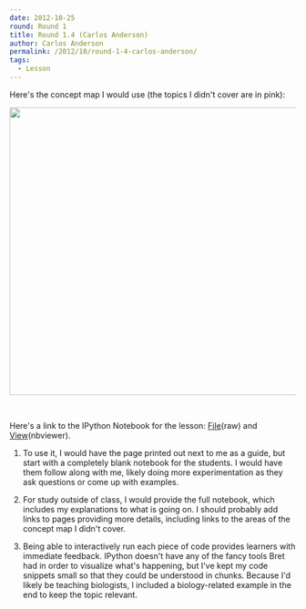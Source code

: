 ```yaml
---
date: 2012-10-25
round: Round 1
title: Round 1.4 (Carlos Anderson)
author: Carlos Anderson
permalink: /2012/10/round-1-4-carlos-anderson/
tags:
  - Lesson
---
```

Here's the concept map I would use (the topics I didn't cover are in pink):

[<img class="alignnone size-full wp-image-757" title="concept_map" src="http://files.software-carpentry.org/training-course/2012/10/concept_map2.png" alt="" width="700" height="506" />][1]

&nbsp;

Here's a link to the IPython Notebook for the lesson: [File][2](raw) and [View][3](nbviewer).

1. To use it, I would have the page printed out next to me as a guide, but start with a completely blank notebook for the students. I would have them follow along with me, likely doing more experimentation as they ask questions or come up with examples.

2. For study outside of class, I would provide the full notebook, which includes my explanations to what is going on. I should probably add links to pages providing more details, including links to the areas of the concept map I didn't cover.

3. Being able to interactively run each piece of code provides learners with immediate feedback. IPython doesn't have any of the fancy tools Bret had in order to visualize what's happening, but I've kept my code snippets small so that they could be understood in chunks. Because I'd likely be teaching biologists, I included a biology-related example in the end to keep the topic relevant.

 [1]: http://files.software-carpentry.org/training-course/2012/10/concept_map2.png
 [2]: https://www.msu.edu/~carlosja/list_comprehension.ipynb
 [3]: http://nbviewer.ipython.org/url/msu.edu/~carlosja/list_comprehension.ipynb
